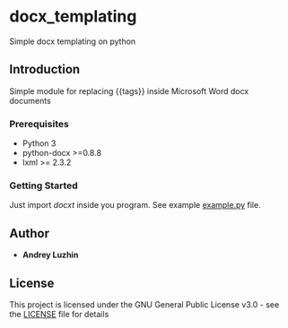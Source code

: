 # docx_templating

Simple docx templating on python

## Introduction

Simple module for replacing {{tags}} inside Microsoft Word docx documents

### Prerequisites

* Python 3
* python-docx >=0.8.8
* lxml >= 2.3.2

### Getting Started

Just import *docxt* inside you program. See example [example.py](example.py) file.

## Author

* **Andrey Luzhin**

## License

This project is licensed under the GNU General Public License v3.0 - see the [LICENSE](LICENSE) file for details

